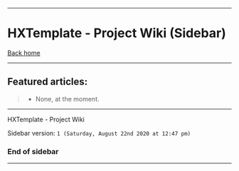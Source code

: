 
***

# HXTemplate - Project Wiki (Sidebar)

[Back home](https://github.com/seanpm2001/HXTemplate/wiki/)

***

## Featured articles:

> * None, at the moment.

***

HXTemplate - Project Wiki

Sidebar version: `1 (Saturday, August 22nd 2020 at 12:47 pm)`

### End of sidebar

***
